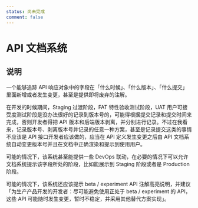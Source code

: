 ```yaml
---
status: 尚未完成
comment: false
---
```

# API 文档系统

## 说明

一个能够追踪 API 响应对象中的字段在「什么时候」、「什么版本」、「什么提交」里面新增或者发生变更，甚至是提供即将废弃的注解。

在开发的时候期间，Staging 过渡阶段，FAT 特性验收测试阶段，UAT 用户可接受度测试阶段是没办法很好的记录到版本号的，可能得根据提交记录和提交时间来完成，否则开发者得把 API 版本和后端版本剥离，并分别进行记录。不过在我看来，记录版本号、剥离版本号并记录的任意一种方案，甚至是记录提交这类的事情不应该是 API 接口开发者应该做的，应当在 API 定义发生变更之后由 API 文档系统自动变更版本号并且在文档中正确渲染和提示到使用用户。

可能的情况下，该系统甚至能提供一些 DevOps 联动，在必要的情况下可以允许文档系统提示该字段所处的阶段，比如能展示到 Staging 阶段或者是 Production 阶段。

可能的情况下，该系统还应该提示 beta / experiment API 注解高亮说明，并建议「为生产产品开发的开发者：尽可能避免使用正处于 beta / experiment 的 API，这些 API 可能随时发生变更，暂时不稳定，并采用其他替代方案实现」。
